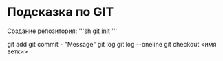 # Подсказка по GIT

Создание репозитория:
'''sh
git init
'''

git add
git commit - "Message"
git log
git log --oneline
git checkout <имя ветки>
